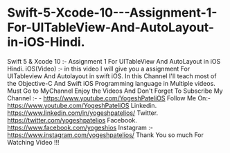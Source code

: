 # Swift-5-Xcode-10---Assignment-1-For-UITableView-And-AutoLayout-in-iOS-Hindi.
Swift 5 &amp; Xcode 10 :- Assignment 1 For UITableView And AutoLayout in iOS Hindi.  iOS(Video) :- in this video I will give you a assignment For UITableview And Autolayout  in swift iOS.  In this Channel I'll teach most of the Objective-C And Swift iOS Programming language in Multiple videos.  Must Go to MyChannel Enjoy the Videos And Don't Forget To Subscribe My Channel :- - https://www.youtube.com/YogeshPateliOS  Follow Me On:- https://www.youtube.com/YogeshPateliOS  Linkedin.  https://www.linkedin.com/in/yogeshpatelios/  Twitter.   https://twitter.com/yogeshpatelios  Facebook.  https://www.facebook.com/yogeshios  Instagram :- https://www.instagram.com/yogeshpatelios/  Thank You so much For Watching Video !!!

